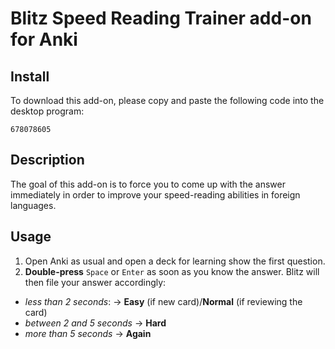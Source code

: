 # Blitz Speed Reading Trainer add-on for Anki
## Install
To download this add-on, please copy and paste the following code into the desktop program:

`678078605`

## Description
The goal of this add-on is to force you to come up with the answer immediately in order to improve your speed-reading abilities in foreign languages.

## Usage
1. Open Anki as usual and open a deck for learning show the first question.
2. **Double-press** `Space` or `Enter` as soon as you know the answer. Blitz will then file your answer accordingly:

* _less than 2 seconds_: -> **Easy** (if new card)/**Normal** (if reviewing the card)
* _between 2 and 5 seconds_ -> **Hard**
* _more than 5 seconds_ -> **Again**
